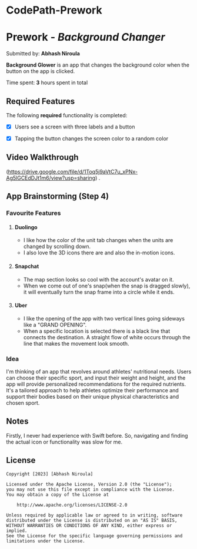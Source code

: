 # CodePath-Prework
# Prework - *Background Changer*

Submitted by: **Abhash Niroula**

**Background Glower** is an app that changes the background color when the button on the app is clicked. 

Time spent: **3** hours spent in total

## Required Features



The following **required** functionality is completed:

- [X] Users see a screen with three labels and a button
- [X] Tapping the button changes the screen color to a random color
      


## Video Walkthrough

(https://drive.google.com/file/d/1Toq5j9aVtC7u_xPNx-Ag5lGCEdDJt1m6/view?usp=sharing) .

## App Brainstorming (Step 4)


### Favourite Features
 
1) #### Duolingo 
   - I like how the color of the unit tab changes when the units are changed by scrolling down.
   - I also love the 3D icons there are and also the in-motion icons.

2) #### Snapchat
   - The map section looks so cool with the account's avatar on it.
   - When we come out of one's snap(when the snap is dragged slowly), it will eventually turn the snap frame into a circle while it ends.

3) #### Uber
   - I like the opening of the app with two vertical lines going sideways like a "GRAND OPENING".
   - When a specific location is selected there is a black line that connects the destination. A straight flow of white occurs through the line that makes the movement look smooth. 

### Idea

I'm thinking of an app that revolves around athletes' nutritional needs. Users can choose their specific sport, and input their weight and height, and the app will provide personalized recommendations for the required nutrients.
It's a tailored approach to help athletes optimize their performance and support their bodies based on their unique physical characteristics and chosen sport.



## Notes

Firstly, I never had experience with Swift before. So, navigating and finding the actual icon or functionality was slow for me.  


## License

    Copyright [2023] [Abhash Niroula]

    Licensed under the Apache License, Version 2.0 (the "License");
    you may not use this file except in compliance with the License.
    You may obtain a copy of the License at

        http://www.apache.org/licenses/LICENSE-2.0

    Unless required by applicable law or agreed to in writing, software
    distributed under the License is distributed on an "AS IS" BASIS,
    WITHOUT WARRANTIES OR CONDITIONS OF ANY KIND, either express or implied.
    See the License for the specific language governing permissions and
    limitations under the License.
